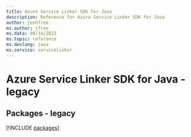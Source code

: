```yaml
---
title: Azure Service Linker SDK for Java
description: Reference for Azure Service Linker SDK for Java
author: joshfree
ms.author: jfree
ms.data: 09/14/2023
ms.topic: reference
ms.devlang: java
ms.service: servicelinker
---
```

# Azure Service Linker SDK for Java - legacy
## Packages - legacy
[!INCLUDE [packages](service-linker-index.md)]